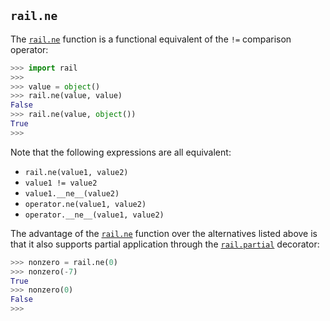 ## `rail.ne`

The [`rail.ne`](#railne) function is a functional equivalent of the `!=` comparison operator:

```python
>>> import rail
>>>
>>> value = object()
>>> rail.ne(value, value)
False
>>> rail.ne(value, object())
True
>>>
```

Note that the following expressions are all equivalent:

- `rail.ne(value1, value2)`
- `value1 != value2`
- `value1.__ne__(value2)`
- `operator.ne(value1, value2)`
- `operator.__ne__(value1, value2)`

The advantage of the [`rail.ne`](#railne) function over the alternatives listed above is that it also supports partial application through the [`rail.partial`](./rail.partial.md#railpartial) decorator:

```python
>>> nonzero = rail.ne(0)
>>> nonzero(-7)
True
>>> nonzero(0)
False
>>>
```
